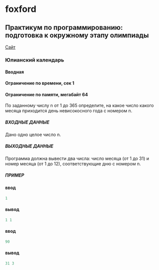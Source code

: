 # foxford
## Практикум по программированию: подготовка к окружному этапу олимпиады ##

<p>
    <a href="https://informatics.msk.ru/mod/statements/view.php?id=37417">Сайт</a>
</p>

### Юлианский календарь ###
#### Вводная ####
#### Ограничение по времени, сек		1	 ####
#### Ограничение по памяти, мегабайт	64	 ####

По заданному числу n от 1 до 365 определите, 
на какое число какого месяца приходится день невисокосного года с номером n.

##### ВХОДНЫЕ ДАННЫЕ #####
Дано одно целое число n.

##### ВЫХОДНЫЕ ДАННЫЕ #####
Программа должна вывести два числа: число месяца (от 1 до 31) и номер месяца (от 1 до 12), 
соответствующие  дню  с номером n.


##### ПРИМЕР #####
#### ввод ####
```c++
1
```
#### вывод ####
```c++
1 1
```
#### ввод ####
```c++
90
```
#### вывод ####
```c++
31 3
```
